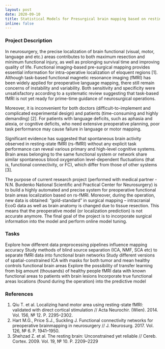 ```yaml
---
layout: post
date: 2020-09-10
title: Statistical Models for Presurgical brain mapping based on resting-state fMRI
inline: false
---
```


### Project Description
In neurosurgery, the precise localization of brain functional (visual, motor, language and etc.) areas contributes to both maximum resection and minimum functional injury, as well as prolonging survival time and improving quality of life. Functional imaging-based pre-surgical mapping provides essential information for intra-operative localization of eloquent regions [1]. Although task-based functional magnetic resonance imaging (fMRI) has been widely applied for preoperative language mapping, there still remain concerns of instability and variability. Both sensitivity and specificity were unsatisfactory according to a systematic review suggesting that task-based fMRI is not yet ready for prime-time guidance of neurosurgical operations. 

Moreover, it is inconvenient for both doctors (difficult-to-implement and complicated experimental design) and patients (time-consuming and highly demanding) [2]. For patients with language deficits, such as aphasia and alexia, or cognitive deficits, who need extensive preoperative planning, poor task performance may cause failure in language or motor mapping.

Significant evidence has suggested that spontaneous brain activity observed in resting-state fMRI (rs-fMRI) without any explicit task performance can reveal various primary and high-level cognitive systems. Brain areas belonging to the same functional system or network share similar spontaneous blood oxygenation level-dependent fluctuations (that is, functional connectivity, or FC), which differ from those of other systems [3]. 

The purpose of current research project (performed with medical partner - N.N. Burdenko National Scientific and Practical Center for Neurosurgery) is to build a highly automated and precise system for preoperative functional brain areas localization based on rs-fMRI. Moreover, during the operation, new data is obtained: “gold-standard” in surgical mapping – intracranial EcoG data as well as brain anatomy is changed due to tissue resection. This means that the preoperative model (or localization prediction) is not accurate anymore. The final goal of the project is to incorporate surgical information into the model and perform online model tuning.


### Tasks
Explore how different data preprocessing pipelines influence mapping accuracy
Study methods of blind source separation (ICA, NMF, SCA etc) to separate fMRI data into functional brain networks
Study different versions of spatial-constrained ICA with masks for both tumor and mean healthy controls functional brain areas
Explore the possibility of transfer learning from big amount (thousands) of healthy people fMRI data with known functional areas to patients with brain lesions
Incorporate true functional areas locations (found during the operation) into the predictive model

### References
1. Qiu T. et al. Localizing hand motor area using resting-state fMRI: validated with direct cortical stimulation // Acta Neurochir. (Wien). 2014. Vol. 156, № 12. P. 2295–2302.
2. Hart M.G., Price S.J., Suckling J. Functional connectivity networks for preoperative brainmapping in neurosurgery // J. Neurosurg. 2017. Vol. 126, № 6. P. 1941–1950.
3. Shehzad Z. et al. The resting brain: Unconstrained yet reliable // Cereb. Cortex. 2009. Vol. 19, № 10. P. 2209–2229